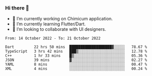 ### Hi there 👋

<!--
**devcat37/devcat37** is a ✨ _special_ ✨ repository because its `README.md` (this file) appears on your GitHub profile.-->


- 🔭 I’m currently working on Chimicum application.
- 🌱 I’m currently learning Flutter/Dart.
- 👯 I’m looking to collaborate with UI designers.
<!-- - 🤔 I’m looking for help with ... -->

<!--START_SECTION:waka-->

```text
From: 14 October 2022 - To: 21 October 2022

Dart         22 hrs 50 mins  ███████████████████▓░░░░░   78.67 %
TypeScript   3 hrs 42 mins   ███▒░░░░░░░░░░░░░░░░░░░░░   12.78 %
C++          1 hr 33 mins    █▒░░░░░░░░░░░░░░░░░░░░░░░   05.36 %
JSON         39 mins         ▓░░░░░░░░░░░░░░░░░░░░░░░░   02.27 %
YAML         8 mins          ░░░░░░░░░░░░░░░░░░░░░░░░░   00.47 %
XML          4 mins          ░░░░░░░░░░░░░░░░░░░░░░░░░   00.24 %
```

<!--END_SECTION:waka-->
